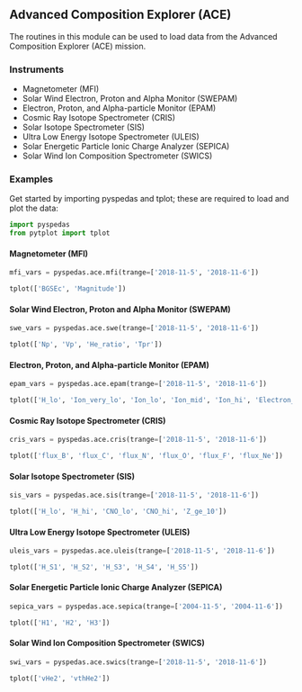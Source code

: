 
## Advanced Composition Explorer (ACE)
The routines in this module can be used to load data from the Advanced Composition Explorer (ACE) mission. 

### Instruments
- Magnetometer (MFI)
- Solar Wind Electron, Proton and Alpha Monitor (SWEPAM)
- Electron, Proton, and Alpha-particle Monitor (EPAM)
- Cosmic Ray Isotope Spectrometer (CRIS)
- Solar Isotope Spectrometer (SIS)
- Ultra Low Energy Isotope Spectrometer (ULEIS)
- Solar Energetic Particle Ionic Charge Analyzer (SEPICA)
- Solar Wind Ion Composition Spectrometer (SWICS)

### Examples
Get started by importing pyspedas and tplot; these are required to load and plot the data:

```python
import pyspedas
from pytplot import tplot
```

#### Magnetometer (MFI)

```python
mfi_vars = pyspedas.ace.mfi(trange=['2018-11-5', '2018-11-6'])

tplot(['BGSEc', 'Magnitude'])
```

#### Solar Wind Electron, Proton and Alpha Monitor (SWEPAM)

```python
swe_vars = pyspedas.ace.swe(trange=['2018-11-5', '2018-11-6'])

tplot(['Np', 'Vp', 'He_ratio', 'Tpr'])
```

#### Electron, Proton, and Alpha-particle Monitor (EPAM)

```python
epam_vars = pyspedas.ace.epam(trange=['2018-11-5', '2018-11-6'])

tplot(['H_lo', 'Ion_very_lo', 'Ion_lo', 'Ion_mid', 'Ion_hi', 'Electron_lo', 'Electron_hi'])
```

#### Cosmic Ray Isotope Spectrometer (CRIS)

```python
cris_vars = pyspedas.ace.cris(trange=['2018-11-5', '2018-11-6'])

tplot(['flux_B', 'flux_C', 'flux_N', 'flux_O', 'flux_F', 'flux_Ne'])
```

#### Solar Isotope Spectrometer (SIS)

```python
sis_vars = pyspedas.ace.sis(trange=['2018-11-5', '2018-11-6'])

tplot(['H_lo', 'H_hi', 'CNO_lo', 'CNO_hi', 'Z_ge_10'])
```

#### Ultra Low Energy Isotope Spectrometer (ULEIS)

```python
uleis_vars = pyspedas.ace.uleis(trange=['2018-11-5', '2018-11-6'])

tplot(['H_S1', 'H_S2', 'H_S3', 'H_S4', 'H_S5'])
```

#### Solar Energetic Particle Ionic Charge Analyzer (SEPICA)

```python
sepica_vars = pyspedas.ace.sepica(trange=['2004-11-5', '2004-11-6'])

tplot(['H1', 'H2', 'H3'])
```

#### Solar Wind Ion Composition Spectrometer (SWICS)

```python
swi_vars = pyspedas.ace.swics(trange=['2018-11-5', '2018-11-6'])

tplot(['vHe2', 'vthHe2'])
```
